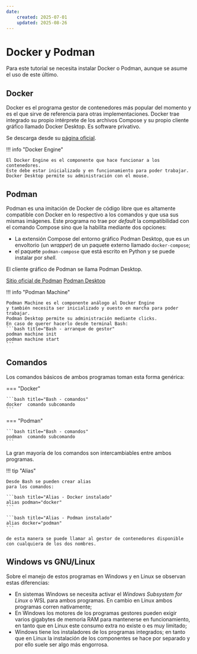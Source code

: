 ```yaml
---
date:
    created: 2025-07-01
    updated: 2025-08-26
---
```


# Docker y Podman


Para este tutorial se necesita instalar Docker o Podman,
aunque se asume el uso de este último.


## Docker

Docker es el programa gestor de contenedores más popular del momento
y es el que sirve de referencia para otras implementaciones.
Docker trae integrado su propio intérprete de los archivos Compose
y su propio cliente gráfico llamado Docker Desktop.
Es software privativo.

Se descarga desde su [página oficial](https://www.docker.com).

!!! info "Docker Engine"

    El Docker Engine es el componente que hace funcionar a los contenedores.
    Este debe estar inicializado y en funcionamiento para poder trabajar.
    Docker Desktop permite su administración con el mouse.


## Podman

Podman es una imitación de Docker de código libre
que es altamente compatible con Docker en lo respectivo a los comandos y que usa sus mismas imágenes.
Este programa no trae por *default* la compatibilidad con el comando Compose sino que la habilita mediante dos opciones:

- La extensión Compose del entorno gráfico Podman Desktop,
que es un envoltorio (un *wrapper*)
de un paquete externo llamado `docker-compose`;
- el paquete `podman-compose` que está escrito en Python y se puede instalar por *shell*.

El cliente gráfico de Podman se llama Podman Desktop.

[Sitio oficial de Podman](https://podman.io/docs/installation)
[Podman Desktop](https://podman-desktop.io/downloads)


!!! info "Podman Machine"

    Podman Machine es el componente análogo al Docker Engine
    y también necesita ser inicializado y ouesto en marcha para poder trabajar. 
    Podman Desktop permite su administración mediante clicks.
    En caso de querer hacerlo desde terminal Bash:
    ```bash title="Bash - arranque de gestor"
    podman machine init
    podman machine start
    ```



## Comandos

Los comandos básicos de ambos programas toman esta forma genérica: 


=== "Docker"

    ```bash title="Bash - comandos"
    docker  comando subcomando 
    ```

=== "Podman"

    ```bash title="Bash - comandos"
    podman  comando subcomando 
    ```

La gran mayoría de los comandos son intercambiables entre ambos programas.


!!! tip "Alias"

    Desde Bash se pueden crear alias
    para los comandos: 

    ```bash title="Alias - Docker instalado"
    alias podman="docker"
    ```

    ```bash title="Alias - Podman instalado"
    alias docker="podman"
    ```

    de esta manera se puede llamar al gestor de contenedores disponible
    con cualquiera de los dos nombres.



## Windows vs GNU/Linux

Sobre el manejo de estos programas en Windows y en Linux se observan estas diferencias:

- En sistemas Windows se necesita activar el *Windows Subsystem for Linux* o WSL para ambos programas. En cambio en Linux ambos programas corren nativamente;
- En Windows los motores de los programas gestores pueden exigir varios gigabytes de memoria RAM para mantenerse en funcionamiento,
en tanto que en Linux este consumo extra no existe o es muy limitado;
- Windows tiene los instaladores de los programas integrados;
en tanto que en Linux la instalación de los componentes
se hace por separado y por ello suele ser algo más engorrosa.


